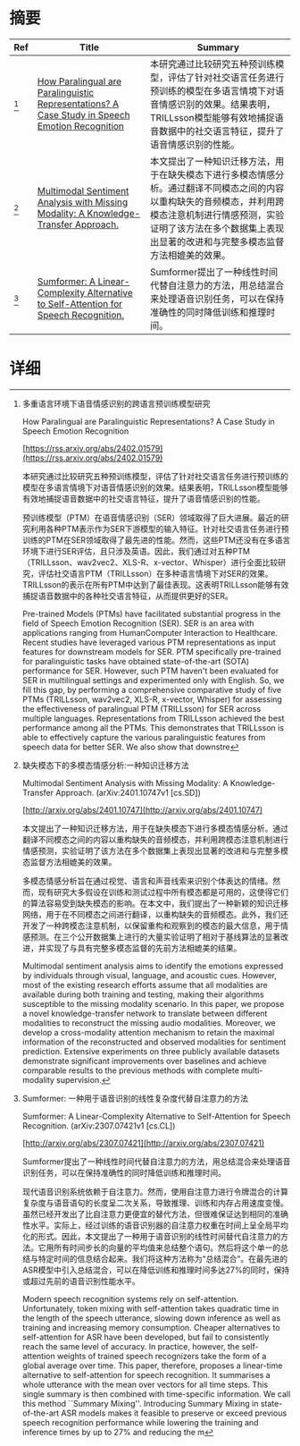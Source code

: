 # 摘要

| Ref | Title | Summary |
| --- | --- | --- |
| [^1] | [How Paralingual are Paralinguistic Representations? A Case Study in Speech Emotion Recognition](https://rss.arxiv.org/abs/2402.01579) | 本研究通过比较研究五种预训练模型，评估了针对社交语言任务进行预训练的模型在多语言情境下对语音情感识别的效果。结果表明，TRILLsson模型能够有效地捕捉语音数据中的社交语言特征，提升了语音情感识别的性能。 |
| [^2] | [Multimodal Sentiment Analysis with Missing Modality: A Knowledge-Transfer Approach.](http://arxiv.org/abs/2401.10747) | 本文提出了一种知识迁移方法，用于在缺失模态下进行多模态情感分析。通过翻译不同模态之间的内容以重构缺失的音频模态，并利用跨模态注意机制进行情感预测，实验证明了该方法在多个数据集上表现出显著的改进和与完整多模态监督方法相媲美的效果。 |
| [^3] | [Sumformer: A Linear-Complexity Alternative to Self-Attention for Speech Recognition.](http://arxiv.org/abs/2307.07421) | Sumformer提出了一种线性时间代替自注意力的方法，用总结混合来处理语音识别任务，可以在保持准确性的同时降低训练和推理时间。 |

# 详细

[^1]: 多重语言环境下语音情感识别的跨语言预训练模型研究

    How Paralingual are Paralinguistic Representations? A Case Study in Speech Emotion Recognition

    [https://rss.arxiv.org/abs/2402.01579](https://rss.arxiv.org/abs/2402.01579)

    本研究通过比较研究五种预训练模型，评估了针对社交语言任务进行预训练的模型在多语言情境下对语音情感识别的效果。结果表明，TRILLsson模型能够有效地捕捉语音数据中的社交语言特征，提升了语音情感识别的性能。

    

    预训练模型（PTM）在语音情感识别（SER）领域取得了巨大进展。最近的研究利用各种PTM表示作为SER下游模型的输入特征。针对社交语言任务进行预训练的PTM在SER领域取得了最先进的性能。然而，这些PTM还没有在多语言环境下进行SER评估，且只涉及英语。因此，我们通过对五种PTM（TRILLsson、wav2vec2、XLS-R、x-vector、Whisper）进行全面比较研究，评估社交语言PTM（TRILLsson）在多种语言情境下对SER的效果。TRILLsson的表示在所有PTM中达到了最佳表现。这表明TRILLsson能够有效捕捉语音数据中的各种社交语言特征，从而提供更好的SER。

    Pre-trained Models (PTMs) have facilitated substantial progress in the field of Speech Emotion Recognition (SER). SER is an area with applications ranging from HumanComputer Interaction to Healthcare. Recent studies have leveraged various PTM representations as input features for downstream models for SER. PTM specifically pre-trained for paralinguistic tasks have obtained state-of-the-art (SOTA) performance for SER. However, such PTM haven't been evaluated for SER in multilingual settings and experimented only with English. So, we fill this gap, by performing a comprehensive comparative study of five PTMs (TRILLsson, wav2vec2, XLS-R, x-vector, Whisper) for assessing the effectiveness of paralingual PTM (TRILLsson) for SER across multiple languages. Representations from TRILLsson achieved the best performance among all the PTMs. This demonstrates that TRILLsson is able to effectively capture the various paralinguistic features from speech data for better SER. We also show that downstre
    
[^2]: 缺失模态下的多模态情感分析:一种知识迁移方法

    Multimodal Sentiment Analysis with Missing Modality: A Knowledge-Transfer Approach. (arXiv:2401.10747v1 [cs.SD])

    [http://arxiv.org/abs/2401.10747](http://arxiv.org/abs/2401.10747)

    本文提出了一种知识迁移方法，用于在缺失模态下进行多模态情感分析。通过翻译不同模态之间的内容以重构缺失的音频模态，并利用跨模态注意机制进行情感预测，实验证明了该方法在多个数据集上表现出显著的改进和与完整多模态监督方法相媲美的效果。

    

    多模态情感分析旨在通过视觉、语言和声音线索来识别个体表达的情绪。然而，现有研究大多假设在训练和测试过程中所有模态都是可用的，这使得它们的算法容易受到缺失模态的影响。在本文中，我们提出了一种新颖的知识迁移网络，用于在不同模态之间进行翻译，以重构缺失的音频模态。此外，我们还开发了一种跨模态注意机制，以保留重构和观察到的模态的最大信息，用于情感预测。在三个公开数据集上进行的大量实验证明了相对于基线算法的显著改进，并实现了与具有完整多模态监督的先前方法相媲美的结果。

    Multimodal sentiment analysis aims to identify the emotions expressed by individuals through visual, language, and acoustic cues. However, most of the existing research efforts assume that all modalities are available during both training and testing, making their algorithms susceptible to the missing modality scenario. In this paper, we propose a novel knowledge-transfer network to translate between different modalities to reconstruct the missing audio modalities. Moreover, we develop a cross-modality attention mechanism to retain the maximal information of the reconstructed and observed modalities for sentiment prediction. Extensive experiments on three publicly available datasets demonstrate significant improvements over baselines and achieve comparable results to the previous methods with complete multi-modality supervision.
    
[^3]: Sumformer: 一种用于语音识别的线性复杂度代替自注意力的方法

    Sumformer: A Linear-Complexity Alternative to Self-Attention for Speech Recognition. (arXiv:2307.07421v1 [cs.CL])

    [http://arxiv.org/abs/2307.07421](http://arxiv.org/abs/2307.07421)

    Sumformer提出了一种线性时间代替自注意力的方法，用总结混合来处理语音识别任务，可以在保持准确性的同时降低训练和推理时间。

    

    现代语音识别系统依赖于自注意力。然而，使用自注意力进行令牌混合的计算复杂度与语音语句的长度呈二次关系，导致推理、训练和内存占用速度变慢。虽然已经开发出了比自注意力更便宜的替代方法，但很难保证达到相同的准确性水平。实际上，经过训练的语音识别器的自注意力权重在时间上呈全局平均化的形式。因此，本文提出了一种用于语音识别的线性时间替代自注意力的方法。它用所有时间步长的向量的平均值来总结整个语句。然后将这个单一的总结与特定时间的信息结合起来。我们将这种方法称为“总结混合”。在最先进的ASR模型中引入总结混合，可以在降低训练和推理时间多达27%的同时，保持或超过先前的语音识别性能水平。

    Modern speech recognition systems rely on self-attention. Unfortunately, token mixing with self-attention takes quadratic time in the length of the speech utterance, slowing down inference as well as training and increasing memory consumption. Cheaper alternatives to self-attention for ASR have been developed, but fail to consistently reach the same level of accuracy. In practice, however, the self-attention weights of trained speech recognizers take the form of a global average over time. This paper, therefore, proposes a linear-time alternative to self-attention for speech recognition. It summarises a whole utterance with the mean over vectors for all time steps. This single summary is then combined with time-specific information. We call this method ``Summary Mixing''. Introducing Summary Mixing in state-of-the-art ASR models makes it feasible to preserve or exceed previous speech recognition performance while lowering the training and inference times by up to 27% and reducing the m
    

